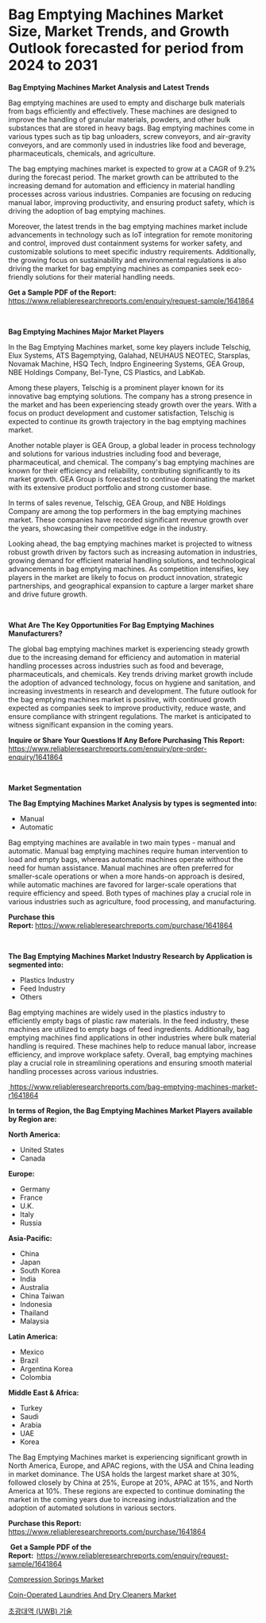 <p><h1>Bag Emptying Machines Market Size, Market Trends, and Growth Outlook forecasted for period from 2024 to 2031</h1></p><p><strong>Bag Emptying Machines Market Analysis and Latest Trends</strong></p>
<p><p>Bag emptying machines are used to empty and discharge bulk materials from bags efficiently and effectively. These machines are designed to improve the handling of granular materials, powders, and other bulk substances that are stored in heavy bags. Bag emptying machines come in various types such as tip bag unloaders, screw conveyors, and air-gravity conveyors, and are commonly used in industries like food and beverage, pharmaceuticals, chemicals, and agriculture.</p><p>The bag emptying machines market is expected to grow at a CAGR of 9.2% during the forecast period. The market growth can be attributed to the increasing demand for automation and efficiency in material handling processes across various industries. Companies are focusing on reducing manual labor, improving productivity, and ensuring product safety, which is driving the adoption of bag emptying machines.</p><p>Moreover, the latest trends in the bag emptying machines market include advancements in technology such as IoT integration for remote monitoring and control, improved dust containment systems for worker safety, and customizable solutions to meet specific industry requirements. Additionally, the growing focus on sustainability and environmental regulations is also driving the market for bag emptying machines as companies seek eco-friendly solutions for their material handling needs.</p></p>
<p><strong>Get a Sample PDF of the Report:&nbsp;</strong> <a href="https://www.reliableresearchreports.com/enquiry/request-sample/1641864">https://www.reliableresearchreports.com/enquiry/request-sample/1641864</a></p>
<p>&nbsp;</p>
<p><strong>Bag Emptying Machines Major Market Players</strong></p>
<p><p>In the Bag Emptying Machines market, some key players include Telschig, Elux Systems, ATS Bagemptying, Galahad, NEUHAUS NEOTEC, Starsplas, Novamak Machine, HSQ Tech, Indpro Engineering Systems, GEA Group, NBE Holdings Company, Bel-Tyne, CS Plastics, and LabKab. </p><p>Among these players, Telschig is a prominent player known for its innovative bag emptying solutions. The company has a strong presence in the market and has been experiencing steady growth over the years. With a focus on product development and customer satisfaction, Telschig is expected to continue its growth trajectory in the bag emptying machines market.</p><p>Another notable player is GEA Group, a global leader in process technology and solutions for various industries including food and beverage, pharmaceutical, and chemical. The company's bag emptying machines are known for their efficiency and reliability, contributing significantly to its market growth. GEA Group is forecasted to continue dominating the market with its extensive product portfolio and strong customer base.</p><p>In terms of sales revenue, Telschig, GEA Group, and NBE Holdings Company are among the top performers in the bag emptying machines market. These companies have recorded significant revenue growth over the years, showcasing their competitive edge in the industry.</p><p>Looking ahead, the bag emptying machines market is projected to witness robust growth driven by factors such as increasing automation in industries, growing demand for efficient material handling solutions, and technological advancements in bag emptying machines. As competition intensifies, key players in the market are likely to focus on product innovation, strategic partnerships, and geographical expansion to capture a larger market share and drive future growth.</p></p>
<p>&nbsp;</p>
<p><strong>What Are The Key Opportunities For Bag Emptying Machines Manufacturers?</strong></p>
<p><p>The global bag emptying machines market is experiencing steady growth due to the increasing demand for efficiency and automation in material handling processes across industries such as food and beverage, pharmaceuticals, and chemicals. Key trends driving market growth include the adoption of advanced technology, focus on hygiene and sanitation, and increasing investments in research and development. The future outlook for the bag emptying machines market is positive, with continued growth expected as companies seek to improve productivity, reduce waste, and ensure compliance with stringent regulations. The market is anticipated to witness significant expansion in the coming years.</p></p>
<p><strong>Inquire or Share Your Questions If Any Before Purchasing This Report:</strong> <a href="https://www.reliableresearchreports.com/enquiry/pre-order-enquiry/1641864">https://www.reliableresearchreports.com/enquiry/pre-order-enquiry/1641864</a></p>
<p>&nbsp;</p>
<p><strong>Market Segmentation</strong></p>
<p><strong>The Bag Emptying Machines Market Analysis by types is segmented into:</strong></p>
<p><ul><li>Manual</li><li>Automatic</li></ul></p>
<p><p>Bag emptying machines are available in two main types - manual and automatic. Manual bag emptying machines require human intervention to load and empty bags, whereas automatic machines operate without the need for human assistance. Manual machines are often preferred for smaller-scale operations or when a more hands-on approach is desired, while automatic machines are favored for larger-scale operations that require efficiency and speed. Both types of machines play a crucial role in various industries such as agriculture, food processing, and manufacturing.</p></p>
<p><strong>Purchase this Report:&nbsp;</strong><a href="https://www.reliableresearchreports.com/purchase/1641864">https://www.reliableresearchreports.com/purchase/1641864</a></p>
<p>&nbsp;</p>
<p><strong>The Bag Emptying Machines Market Industry Research by Application is segmented into:</strong></p>
<p><ul><li>Plastics Industry</li><li>Feed Industry</li><li>Others</li></ul></p>
<p><p>Bag emptying machines are widely used in the plastics industry to efficiently empty bags of plastic raw materials. In the feed industry, these machines are utilized to empty bags of feed ingredients. Additionally, bag emptying machines find applications in other industries where bulk material handling is required. These machines help to reduce manual labor, increase efficiency, and improve workplace safety. Overall, bag emptying machines play a crucial role in streamlining operations and ensuring smooth material handling processes across various industries.</p></p>
<p><a href="https://www.reliableresearchreports.com/bag-emptying-machines-market-r1641864">&nbsp;https://www.reliableresearchreports.com/bag-emptying-machines-market-r1641864</a></p>
<p><strong>In terms of Region, the Bag Emptying Machines Market Players available by Region are:</strong></p>
<p>
    <p> <strong> North America: </strong>
        <ul>
            <li>United States</li>
            <li>Canada</li>
        </ul>
        </p> 
    <p> <strong> Europe: </strong>
        <ul>
            <li>Germany</li>
            <li>France</li>
            <li>U.K.</li>
            <li>Italy</li>
            <li>Russia</li>
        </ul>
        </p> 
    <p> <strong> Asia-Pacific: </strong>
        <ul>
            <li>China</li>
            <li>Japan</li>
            <li>South Korea</li>
            <li>India</li>
            <li>Australia</li>
            <li>China Taiwan</li>
            <li>Indonesia</li>
            <li>Thailand</li>
            <li>Malaysia</li>
        </ul>
        </p> 
    <p> <strong> Latin America: </strong>
        <ul>
            <li>Mexico</li>
            <li>Brazil</li>
            <li>Argentina Korea</li>
            <li>Colombia</li>
        </ul>
        </p> 
    <p> <strong> Middle East & Africa: </strong>
        <ul>
            <li>Turkey</li>
            <li>Saudi</li>
            <li>Arabia</li>
            <li>UAE</li>
            <li>Korea</li>
        </ul>
    </p>
    </p>
<p><p>The Bag Emptying Machines market is experiencing significant growth in North America, Europe, and APAC regions, with the USA and China leading in market dominance. The USA holds the largest market share at 30%, followed closely by China at 25%, Europe at 20%, APAC at 15%, and North America at 10%. These regions are expected to continue dominating the market in the coming years due to increasing industrialization and the adoption of automated solutions in various sectors.</p></p>
<p><strong>Purchase this Report: </strong><a href="https://www.reliableresearchreports.com/purchase/1641864">https://www.reliableresearchreports.com/purchase/1641864</a></p>
<p>&nbsp;<strong>Get a Sample PDF of the Report:&nbsp;&nbsp;</strong><a href="https://www.reliableresearchreports.com/enquiry/request-sample/1641864">https://www.reliableresearchreports.com/enquiry/request-sample/1641864</a></p>
<p><strong></strong></p>
<p><p><a href="https://github.com/lbird53714/Market-Research-Report-List-5/blob/main/compression-springs-market.md">Compression Springs Market</a></p><p><a href="https://view.publitas.com/reportprime-1/coin-operated-laundries-and-dry-cleaners-market-size-is-growing-at-cagr-of-7-4-and-this-report-covers-analysis-by-type-application-growth-and-forecast-2024-2031/">Coin-Operated Laundries And Dry Cleaners Market</a></p><p><a href="https://github.com/muchswr/Market-Research-Report-List-1/blob/main/1299501172286.md">초광대역 (UWB) 기술</a></p></p>
